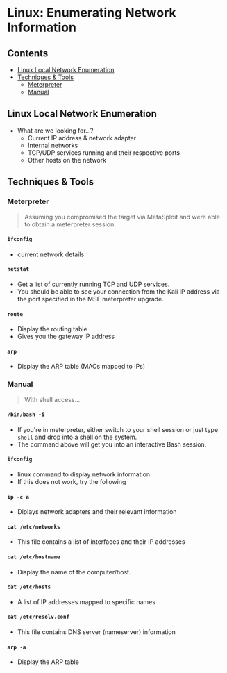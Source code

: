 # Linux: Enumerating Network Information

## Contents
- [Linux Local Network Enumeration](#linux-local-network-enumeration)
- [Techniques & Tools](#techniques--tools)
  - [Meterpreter](#meterpreter)
  - [Manual](#manual)

## Linux Local Network Enumeration
- What are we looking for...?
  - Current IP address & network adapter
  - Internal networks
  - TCP/UDP services running and their respective ports
  - Other hosts on the network
 
## Techniques & Tools

### Meterpreter
> Assuming you compromised the target via MetaSploit and were able to obtain a meterpreter session.

#### `ifconfig`
- current network details

#### `netstat`
- Get a list of currently running TCP and UDP services.
- You should be able to see your connection from the Kali IP address via the port specified in the MSF meterpreter upgrade. 

#### `route`
- Display the routing table
- Gives you the gateway IP address

#### `arp`
- Display the ARP table (MACs mapped to IPs)

### Manual
> With shell access...

#### `/bin/bash -i`
- If you're in meterpreter, either switch to your shell session or just type `shell` and drop into a shell on the system.
- The command above will get you into an interactive Bash session. 

#### `ifconfig`
- linux command to display network information
- If this does not work, try the following

#### `ip -c a`
- Diplays network adapters and their relevant information

#### `cat /etc/networks`
- This file contains a list of interfaces and their IP addresses

#### `cat /etc/hostname`
- Display the name of the computer/host.

#### `cat /etc/hosts`
- A list of IP addresses mapped to specific names

#### `cat /etc/resolv.conf`
- This file contains DNS server (nameserver) information

#### `arp -a`
- Display the ARP table

